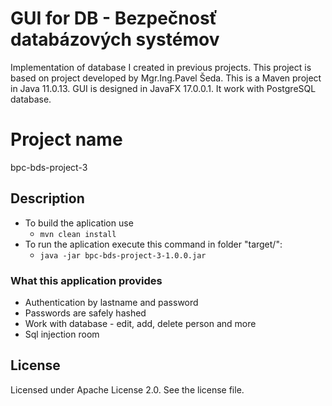 # GUI for DB - Bezpečnosť databázových systémov
Implementation of database I created in previous projects. This project is based on project developed by Mgr.Ing.Pavel Šeda. This is a Maven project in Java 11.0.13. GUI is designed in JavaFX 17.0.0.1. It work with PostgreSQL database.
# Project name
bpc-bds-project-3

## Description
- To build the aplication use
    - `mvn clean install
    `
- To run the aplication execute this command in folder "target/":
    - `java -jar bpc-bds-project-3-1.0.0.jar
    `
### What this application provides
* Authentication by lastname and password
* Passwords are safely hashed 
* Work with database - edit, add, delete person and more
* Sql injection room

## License
Licensed under Apache License 2.0.
See the license file.
